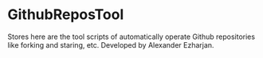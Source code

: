 # GithubReposTool
Stores here are the tool scripts of automatically operate Github repositories like forking and staring, etc. Developed by Alexander Ezharjan.
